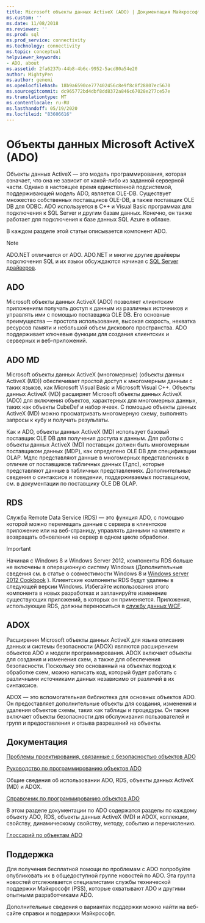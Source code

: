 ```yaml
---
title: Microsoft объекты данных ActiveX (ADO) | Документация Майкрософт
ms.custom: ''
ms.date: 11/08/2018
ms.reviewer: ''
ms.prod: sql
ms.prod_service: connectivity
ms.technology: connectivity
ms.topic: conceptual
helpviewer_keywords:
- ADO, about
ms.assetid: 2fa6237b-44b8-4b6c-9952-5acd80a54e20
author: MightyPen
ms.author: genemi
ms.openlocfilehash: 18b9a6590ce777402456c8e9f8c8f28807ec5670
ms.sourcegitcommit: dc965772bd4dbf8dd8372a846c67028e277ce57e
ms.translationtype: MT
ms.contentlocale: ru-RU
ms.lasthandoff: 05/19/2020
ms.locfileid: "83606616"
---
```

# <a name="microsoft-activex-data-objects-ado"></a>Объекты данных Microsoft ActiveX (ADO)

Объекты данных ActiveX — это модель программирования, которая означает, что она не зависит от какой-либо из заданной серверной части. Однако в настоящее время единственной подсистемой, поддерживающей модель ADO, является OLE-DB. Существует множество собственных поставщиков OLE-DB, а также поставщик OLE DB для ODBC. ADO используется в C++ и Visual Basic программах для подключения к SQL Server и другим базам данных. Конечно, он также работает для подключения к базе данных SQL Azure в облаке.

В каждом разделе этой статьи описывается компонент ADO.

> [!NOTE]
> ADO.NET отличается от ADO. ADO.NET и многие другие драйверы подключения SQL и их языки обсуждаются начиная с [SQL Server драйверов](../connect/sql-connection-libraries.md).

  
## <a name="ado"></a>ADO  
 Microsoft объекты данных ActiveX (ADO) позволяет клиентским приложениям получать доступ к данным из различных источников и управлять ими с помощью поставщика OLE DB. Его основные преимущества — простота использования, высокая скорость, нехватка ресурсов памяти и небольшой объем дискового пространства. ADO поддерживает ключевые функции для создания клиентских и серверных и веб-приложений.  
  
## <a name="ado-md"></a>ADO MD  
 Microsoft объекты данных ActiveX (многомерные) (объекты данных ActiveX (MD)) обеспечивает простой доступ к многомерным данным с таких языков, как Microsoft Visual Basic и Microsoft Visual C++. Объекты данных ActiveX (MD) расширяет Microsoft объекты данных ActiveX (ADO) для включения объектов, характерных для многомерных данных, таких как объекты CubeDef и набор ячеек. С помощью объекты данных ActiveX (MD) можно просматривать многомерную схему, выполнять запросы к кубу и получать результаты.  
  
 Как и ADO, объекты данных ActiveX (MD) использует базовый поставщик OLE DB для получения доступа к данным. Для работы с объекты данных ActiveX (MD) поставщик должен быть многомерным поставщиком данных (MDP), как определено OLE DB для спецификации OLAP. Мдпс представляют данные в многомерных представлениях в отличие от поставщиков табличных данных (Тдпс), которые представляют данные в табличных представлениях. Дополнительные сведения о синтаксисе и поведении, поддерживаемых поставщиком, см. в документации по поставщику OLE DB OLAP.  
  
## <a name="rds"></a>RDS  
 Служба Remote Data Service (RDS) — это функция ADO, с помощью которой можно перемещать данные с сервера в клиентское приложение или на веб-страницу, управлять данными на клиенте и возвращать обновления на сервер в одном цикле обработки.  
  
> [!IMPORTANT]
>  Начиная с Windows 8 и Windows Server 2012, компоненты RDS больше не включены в операционную систему Windows (Дополнительные сведения см. в статье о совместимости Windows 8 и [Windows server 2012 Cookbook](https://www.microsoft.com/download/details.aspx?id=27416) ). Клиентские компоненты RDS будут удалены в следующей версии Windows. Избегайте использования этого компонента в новых разработках и запланируйте изменение существующих приложений, в которых он применяется. Приложения, использующие RDS, должны переноситься в [службу данных WCF](https://go.microsoft.com/fwlink/?LinkId=199565).  
  
## <a name="adox"></a>ADOX  
 Расширения Microsoft объекты данных ActiveX для языка описания данных и системы безопасности (ADOX) являются расширением объектов ADO и модели программирования. ADOX включает объекты для создания и изменения схем, а также для обеспечения безопасности. Поскольку это основанный на объектах подход к обработке схем, можно написать код, который будет работать с различными источниками данных независимо от различий в их синтаксисе.  
  
 ADOX — это вспомогательная библиотека для основных объектов ADO. Он предоставляет дополнительные объекты для создания, изменения и удаления объектов схемы, таких как таблицы и процедуры. Он также включает объекты безопасности для обслуживания пользователей и групп и предоставления и отзыва разрешений на объекты.  
  
## <a name="documentation"></a>Документация  
 [Проблемы проектирования, связанные с безопасностью объектов ADO](../ado/guide/ado-security-design-issues.md)  
  
 [Руководство по программированию объектов ADO](../ado/guide/ado-programmer-s-guide.md)  
  
 Общие сведения об использовании ADO, RDS, объекты данных ActiveX (MD) и ADOX.  
  
 [Справочник по программированию объектов ADO](../ado/reference/ado-programmer-s-reference.md)  
  
 В этом разделе документации по ADO содержатся разделы по каждому объекту ADO, RDS, объекты данных ActiveX (MD) и ADOX, коллекции, свойству, динамическому свойству, методу, событию и перечислению.  
  
 [Глоссарий по объектам ADO](../ado/ado-glossary.md)  
  
## <a name="support"></a>Поддержка  
 Для получения бесплатной помощи по проблемам с ADO попробуйте опубликовать их в общедоступной группе новостей по ADO. Эта группа новостей отслеживается специалистами службы технической поддержки Майкрософт (PSS), которые охватывают ADO и другими опытными разработчиками ADO.  
  
 Дополнительные сведения о вариантах поддержки можно найти на веб-сайте справки и поддержки Майкрософт.


